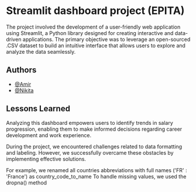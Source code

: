 
# Streamlit dashboard project (EPITA)

The project involved the development of a user-friendly web application using Streamlit, a Python library designed for creating interactive and data-driven applications. The primary objective was to leverage an open-sourced .CSV dataset to build an intuitive interface that allows users to explore and analyze the data seamlessly.

## Authors

- [@Amir](https://github.com/ahmobayen)
- [@Nikita](https://github.com/nikita-chistyakov)


## Lessons Learned


Analyzing this dashboard empowers users to identify trends in salary progression, enabling them to make informed decisions regarding career development and work experience.

During the project, we encountered challenges related to data formatting and labeling. However, we successfully overcame these obstacles by implementing effective solutions.

For example, we renamed all countries abbreviations with full names ('FR' : 'France') as country_code_to_name
To handle missing values, we used the dropna() method
